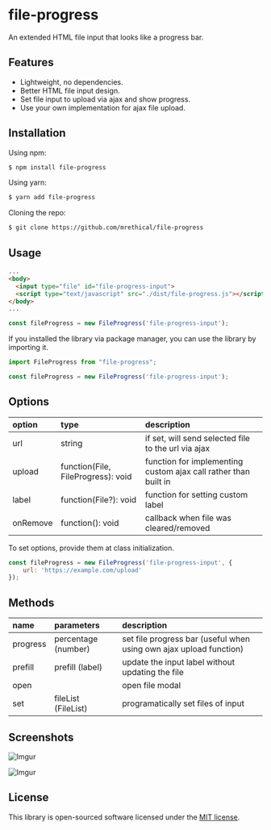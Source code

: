 # file-progress

An extended HTML file input that looks like a progress bar.

## Features

- Lightweight, no dependencies.
- Better HTML file input design.
- Set file input to upload via ajax and show progress.
- Use your own implementation for ajax file upload.

## Installation

Using npm:

```bash
$ npm install file-progress
```

Using yarn:

```bash
$ yarn add file-progress
```

Cloning the repo:
```bash
$ git clone https://github.com/mrethical/file-progress
```

## Usage
```html
...
<body>
  <input type="file" id="file-progress-input">
  <script type="text/javascript" src="./dist/file-progress.js"></script>
</body>
...
```
```javascript
const fileProgress = new FileProgress('file-progress-input');
```
If you installed the library via package manager, you can use the library by importing it.
```javascript
import FileProgress from "file-progress";

const fileProgress = new FileProgress('file-progress-input');
```

## Options

| option   | type                               | description                                                     |
| :------- | :--------------------------------- | :-------------------------------------------------------------- |
| url      | string                             | if set, will send selected file to the url via ajax             |
| upload   | function(File, FileProgress): void | function for implementing custom ajax call rather than built in |
| label    | function(File?): void              | function for setting custom label                               |
| onRemove | function(): void                   | callback when file was cleared/removed                          |

To set options, provide them at class initialization.
```javascript
const fileProgress = new FileProgress('file-progress-input', {
    url: 'https://example.com/upload'
});
```
## Methods

| name     | parameters          | description                                                        |
| :------- | :------------------ | :----------------------------------------------------------------- |
| progress | percentage (number) | set file progress bar (useful when using own ajax upload function) |
| prefill  | prefill (label)     | update the input label without updating the file                   |
| open     |                     | open file modal                                                    |
| set      | fileList (FileList) | programatically set files of input                                 |

## Screenshots

![Imgur](https://i.imgur.com/1MdowPf.jpg?cache_reload_count=1)

![Imgur](https://i.imgur.com/tL7jmxv.jpg)

## License
This library is open-sourced software licensed under the [MIT license](http://opensource.org/licenses/MIT).
